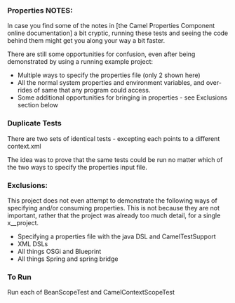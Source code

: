 ### Properties NOTES:

In case you find some of the notes in [the Camel Properties Component online documentation] a bit cryptic, running these tests and seeing the code behind them might get you along your way a bit faster.

There are still some opportunities for confusion, even after being demonstrated by using a running example project:

 * Multiple ways to specify the properties file (only 2 shown here)
 * All the normal system properties and environment variables, and over-rides of same that any program could access.
 * Some additional opportunities for bringing in properties - see Exclusions section below
 
### Duplicate Tests

There are two sets of identical tests - excepting each points to a different context.xml

The idea was to prove that the same tests could be run no matter which of the two ways to specify the properties input file.

###  Exclusions:

This project does not even attempt to demonstrate the following ways of specifying and/or consuming properties. This is not because they are not important, rather that the project was already too much detail, for a single x__project.

 * Specifying a properties file with the java DSL and CamelTestSupport
 * XML DSLs
 * All things OSGi and Blueprint
 * All things Spring and spring bridge
 
### To Run

Run each of BeanScopeTest and CamelContextScopeTest